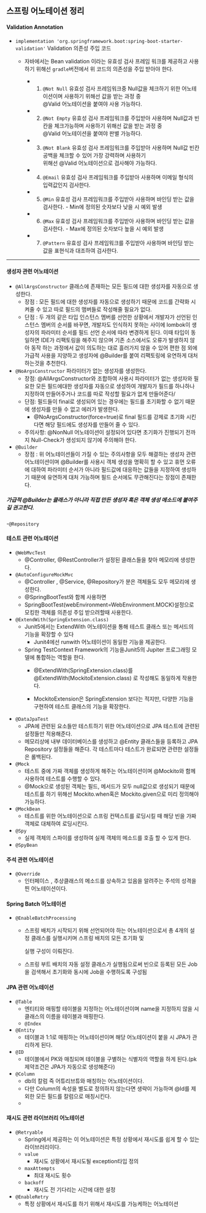 ## 스프링 어노테이션 정리
#### Validation Annotation
- `implementation 'org.springframework.boot:spring-boot-starter-validation'` Validation 의존성 주입 코드
  - 자바에서는 Bean validation 이라는 유효성 검사 프레임 워크를 제공하고 사용하기 위해선 `gradle`버전에서 위 코드의 의존성을 주입 받아야 한다.
  
    - 1. `@Not Null` 유효성 검사 프레임워크중 Null값을 체크하기 위한 어노테이션이며 사용하기 위해선 값을 받는 과정 중 <br>@Valid 어노테이션을 붙여야 사용 가능하다. 
    - 2. `@Not Empty` 유효성 검사 프레임워크를 주입받아 사용하며 Null값과 빈칸을 체크가능하며 사용하기 위해선 값을 받는 과정 중 <br>@Valid 어노테이션을 붙여야 판별 가능하다.
    - 3. `@Not Blank` 유효성 검사 프레임워크를 주입받아 사용하며 Null값 빈칸 공백을 체크할 수 있어 가장 강력하며 사용하기 <br>위해선 @Valid 어노테이션으로 검사해야 가능하다.
    - 4. `@Email` 유효성 검사 프레임워크를 주입받아 사용하며 이메일 형식의 입력값인지 검사한다.
    - 5. `@Min` 유효성 검사 프레임워크를 주입받아 사용하며 바인딩 받는 값을 검사한다. - Min에 정의된 숫자보다 낮을 시 예외 발생
    - 6. `@Max` 유효성 검사 프레임워크를 주입받아 사용하며 바인딩 받는 값을 검사한다. - Max에 정의된 숫자보다 높을 시 예외 발생
    - 7. `@Pattern` 유효성 검사 프레임워크를 주입받아 사용하며 바인딩 받는 값을 표현식과 대조하여 검사한다.    


---
#### 생성자 관련 어노테이션
- `@AllArgsConstructor` 클래스에 존재하는 모든 필드에 대한 생성자를 자동으로 생성한다.
  - 장점 : 모든 필드에 대한 생성자를 자동으로 생성하기 때문에 코드를 간략화 시켜줄 수 있고 따로 필드의 맴버들로 작성해줄 필요가 없다.
  - 단점 : 두 개의 같은 타입 인스턴스 멤버를 선언한 상황에서 개발자가 선언된 인스턴스 멤버의 순서를 바꾸면, 개발자도 인식하지 못하는 사이에 
         lombok이 생성자의 파라미터 순서를 필드 선언 순서에 따라 변경하게 된다. 이때 타입이 동일하면 IDE가 리팩토링을 해주지 않으며 
         기존 소스에서도 오류가 발생하지 않아 동작 하는 과정에서 값이 의도하는 대로 흘러가지 않을 수 있어
         편한 점 외에 가급적 사용을 지양하고 생성자에 @Builder를 붙여 리팩토링에 유연하게 대처하는것을 추천한다.
- `@NoArgsConstructor` 파라미터가 없는 생성자를 생성한다.
  - 장점: @AllArgsConstructor와 조합하여 사용시 파라미터가 없는 생성자와 필요한 모든 필드에대한 생성자를 자동으로 생성하여 개발자가 
    필드를 하나하나 지정하여 만들어주거나 코드를 따로 작성할 필요가 없게 만들어준다/
  - 단점: 필드들이 final로 생성되어 있는 경우에는 필드를 초기화할 수 없기 때문에 생성자를 만들 수 없고 에러가 발생한다.
    - @NoArgsConstructor(force=true)로 final 필드를 강제로 초기화 시킨다면 해당 필드에도 생성자를 만들어 줄 수 있다.
  - 주의사항: @NonNull 어노테이션이 설정되어 있다면 초기화가 진행되기 전까지 Null-Check가 생성되지 않기에 주의해야 한다.
- `@Builder`
  - 장점 : 위 어노테이션들이 가질 수 있는 주의사항을 모두 해결하는 생성자 관련 어노테이션이며 @Builder를 사용시 객체 생성을 명확히 할 수
          있고 휴먼 오류에 대하여 파라미터 순서가 아니라 필드값에 대응하는 값들을 지정하여 생성하기 때문에 유연하게 대처 가능하며 
          필드 순서에도 무관해진다는 장점이 존재한다.
 ##### 가급적 @Builder는 클래스가 아니라 직접 만든 생성자 혹은 객체 생성 메소드에 붙여주길 권고한다.
 
-`@Repository`

#### 테스트 관련 어노테이션
- `@WebMvcTest`
  - @Controller, @RestController가 설정된 클래스들을 찾아 메모리에 생성한다. 
- `@AutoConfigureMockMvc`
  - @Controller , @Service, @Repository가 분은 객체들도 모두 메모리에 생성한다.
  - @SpringBootTest와 함께 사용하면 
  - SpringBootTest(webEnvironment=WebEnvironment.MOCK)설정으로 모킹한 객체를 의존성 주입 받으려할때 사용한다. 
- `@ExtendWith(SpringExtension.class)`
  - Junit5에서는 ExtendWith 어노테이션을 통해 테스트 클래스 또는 메서드의 기능을 확장할 수 있다
    - Junit4에선 runwith 어노테이션이 동일한 기능을 제공한다.
  - Spring TestContext Framework의 기능을Junit5의 Jupiter 프로그래밍 모델에 통합하는 역할을 한다.  
    - @ExtendWith(SpringExtension.class)를 @ExtendWith(MockitoExtension.class) 로 작성해도 동일하게 작용한다.

    - MockitoExtension은 SpringExtension 보다는 적지만, 다양한 기능을 구현하여 테스트 클래스의 기능을 확장한다.
- `@DataJpaTest`
  - JPA에 관련된 요소들만 테스트하기 위한 어노테이션으로 JPA 테스트에 관련된 설정들만 적용해준다.
  - 메모리상에 내부 데이터베이스를 생성하고 @Entity 클래스들을 등록하고 JPA Repository 설정들을 해준다. 각 테스트마다 테스트가 완료되면 관련한 설정들은 롤백된다.
- `@Mock`
  - 테스트 중에 가짜 객체를 생성하게 해주는 어노테이션이며 @Mockito와 함께 사용하여 테스트를 수행할 수 있다.
  - @Mock으로 생성된 객체는 필드, 메서드가 모두 null값으로 생성되기 때문에 테스트를 하기 위해선 Mockito.when혹은 Mockito.given으로 미리 정의해야 가능하다.
- `@MockBean`
  - 테스트를 위한 어노테이션으로 스프링 컨텍스트를 로딩시킬 때 해당 빈을 가짜 객체로 대체하여 로딩시킨다. 
- `@Spy`
  - 실제 객체의 스파이를 생성하여 실제 객체의 메소드를 호출 할 수 있게 한다.
- `@SpyBean`
  
#### 주석 관련 어노테이션
- `@Override`
  - 인터페이스 , 추상클래스의 메소드를 상속하고 있음을 알려주는 주석의 성격을 띈 어노테이션이다. 

#### Spring Batch 어노테이션
- `@EnableBatchProcessing`
  - 스프링 배치가 시작되기 위해 선언되어야 하는 어노테이션으로서 총 4개의 설정 클래스를 실행시키며 스프링 배치의 모든 초기화 및

    실행 구성이 이뤄진다.
  - 스프링 부트 배치의 자동 설정 클래스가 실행됨으로써 빈으로 등록된 모든 Job을 검색해서 초기화와 동시에 Job을 수행하도록 구성됨

#### JPA 관련 어노테이션
- `@Table`
  - 엔티티와 매핑할 테이블을 지정하는 어노테이션이며 name을 지정하지 않을 시 클래스의 이름을 테이블과 매핑한다. 
  - `@Index` 
- `@Entity`
  - 테이블과 1:1로 매핑하는 어노테이션이며 해당 어노테이션이 붙을 시 JPA가 관리하게 된다.
- `@ID`
  - 테이블에서 PK와 매칭되며 테이블을 구별하는 식별자의 역할을 하게 된다.(pk 제약조건은 JPA가 자동으로 생성해준다)
- `@Column`
  - db의 칼럼 즉 어튜리브튜와 매칭하는 어노테이션이다.
  - 다만 Column의 속성을 별도로 정의하지 않는다면 생략이 가능하며 @Id를 제외한 모든 필드를 칼럼으로 매칭시킨다.
  - 

#### 재시도 관련 라이브러리 어노테이션
- `@Retryable`
  - Spring에서 제공하는 이 어노테이션은 특정 상황에서 재시도를 쉽게 할 수 있는 라이브러리이다.
  - `value`
    - 재시도 상황에서 재시도될 exception타입 정의
  - `maxAttempts`
    - 최대 재시도 횟수
  - `backoff`
    - 재시도 전 기다리는 시간에 대한 설정     
- `@EnableRetry`
  - 특정 상황에서 재시도를 하기 위해서 재시도를 가능케하는 어노테이션  
